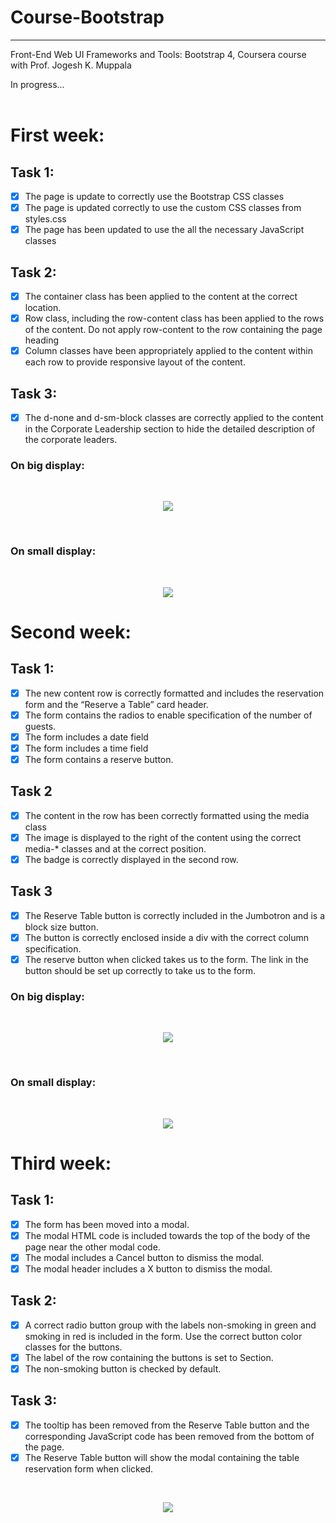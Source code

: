 # Course-Bootstrap   
---   
Front-End Web UI Frameworks and Tools: Bootstrap 4, Coursera course with Prof. Jogesh K. Muppala   

In progress...   
<br>

# First week:

## Task 1:   

- [X] The page is update to correctly use the Bootstrap CSS classes   
- [X] The page is updated correctly to use the custom CSS classes from styles.css   
- [X] The page has been updated to use the all the necessary JavaScript classes

## Task 2: 

- [x] The container class has been applied to the content at the correct location.   
- [X] Row class, including the row-content class has been applied to the rows of the content. Do not apply row-content to the row containing the page heading   
- [X] Column classes have been appropriately applied to the content within each row to provide responsive layout of the content.   

## Task 3:

- [x] The d-none and d-sm-block classes are correctly applied to the content in the Corporate Leadership section to hide the detailed description of the corporate leaders. 

### On big display:   
<br>
<p align="center">
 <kbd>
  <img src="https://github.com/GePajarinen/Course-Bootstrap/blob/master/Bootstrap4/conFusion/pics/Assignment-1-aboutus-sm.png?raw=true">   
 </kbd>
</p>
<br>

### On small display:   
<br>
<p align="center">
 <kbd>
  <img src="https://github.com/GePajarinen/Course-Bootstrap/blob/master/Bootstrap4/conFusion/pics/Assignment-1-aboutus-xsm.png?raw=true">   
 </kbd>
</p>

# Second week:

## Task 1:

- [X] The new content row is correctly formatted and includes the reservation form and the “Reserve a Table” card header.
- [X] The form contains the radios to enable specification of the number of guests.
- [X] The form includes a date field
- [X] The form includes a time field
- [X] The form contains a reserve button.

## Task 2

- [X] The content in the row has been correctly formatted using the media class
- [X] The image is displayed to the right of the content using the correct media-* classes and at the correct position.
- [X] The badge is correctly displayed in the second row.

## Task 3

- [X] The Reserve Table button is correctly included in the Jumbotron and is a block size button.
- [X] The button is correctly enclosed inside a div with the correct column specification.
- [X] The reserve button when clicked takes us to the form. The link in the button should be set up correctly to take us to the form.

### On big display:   
<br>
<p align="center">
 <kbd>
  <img src="https://github.com/GePajarinen/Course-Bootstrap/blob/master/Bootstrap4/conFusion/pics/Assignment-2-aboutus-sm.png?raw=true">   
 </kbd>
</p>
<br>

### On small display:   
<br>
<p align="center">
 <kbd>
  <img src="https://github.com/GePajarinen/Course-Bootstrap/blob/master/Bootstrap4/conFusion/pics/Assignment-2-aboutus-xsm.png?raw=true">   
 </kbd>
</p>

# Third week:

## Task 1:

- [X] The form has been moved into a modal.
- [X] The modal HTML code is included towards the top of the body of the page near the other modal code.
- [X] The modal includes a Cancel button to dismiss the modal.
- [X] The modal header includes a X button to dismiss the modal.

## Task 2:

- [X] A correct radio button group with the labels non-smoking in green and smoking in red is included in the form. Use the correct button color classes for the buttons.
- [X] The label of the row containing the buttons is set to Section.
- [X] The non-smoking button is checked by default.

## Task 3:

- [X] The tooltip has been removed from the Reserve Table button and the corresponding JavaScript code has been removed from the bottom of the page.
- [X] The Reserve Table button will show the modal containing the table reservation form when clicked.

<br>
<p align="center">
 <kbd>
  <img src="https://github.com/GePajarinen/Course-Bootstrap/blob/master/Bootstrap4/conFusion/pics/modal.png?raw=true">   
 </kbd>
</p>
<br>
